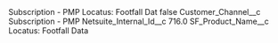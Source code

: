 <?xml version="1.0" encoding="UTF-8"?>
<CustomMetadata xmlns="http://soap.sforce.com/2006/04/metadata" xmlns:xsi="http://www.w3.org/2001/XMLSchema-instance" xmlns:xsd="http://www.w3.org/2001/XMLSchema">
    <label>Subscription - PMP Locatus: Footfall Dat</label>
    <protected>false</protected>
    <values>
        <field>Customer_Channel__c</field>
        <value xsi:type="xsd:string">Subscription - PMP</value>
    </values>
    <values>
        <field>Netsuite_Internal_Id__c</field>
        <value xsi:type="xsd:double">716.0</value>
    </values>
    <values>
        <field>SF_Product_Name__c</field>
        <value xsi:type="xsd:string">Locatus: Footfall Data</value>
    </values>
</CustomMetadata>
